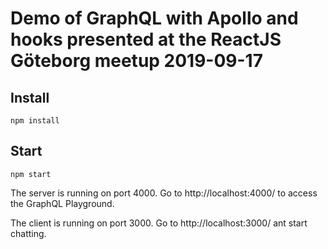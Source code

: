 # Demo of GraphQL with Apollo and hooks presented at the ReactJS Göteborg meetup 2019-09-17

## Install

```
npm install
```

## Start

```
npm start
```

The server is running on port 4000. Go to http://localhost:4000/ to access the GraphQL Playground.

The client is running on port 3000. Go to http://localhost:3000/ ant start chatting.
